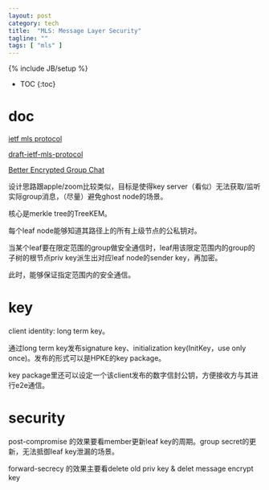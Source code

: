 ```yaml
---
layout: post
category: tech
title:  "MLS: Message Layer Security"
tagline: ""
tags: [ "mls" ] 
---
```

{% include JB/setup %}

* TOC
{:toc}

# doc

[ietf mls protocol](https://datatracker.ietf.org/doc/draft-ietf-mls-protocol/)

[draft-ietf-mls-protocol](https://www.ietf.org/proceedings/105/slides/slides-105-mls-sessa-mls-protocol-00-01)

[Better Encrypted Group Chat](https://blog.trailofbits.com/2019/08/06/better-encrypted-group-chat/)

设计思路跟apple/zoom比较类似，目标是使得key server（看似）无法获取/监听实际group消息，（尽量）避免ghost node的场景。

核心是merkle tree的TreeKEM。

每个leaf node能够知道其路径上的所有上级节点的公私钥对。

当某个leaf要在限定范围的group做安全通信时，leaf用该限定范围内的group的子树的根节点priv key派生出对应leaf node的sender key，再加密。

此时，能够保证指定范围内的安全通信。

# key

client identity: long term key。

通过long term key发布signature key、initialization key(InitKey，use only once)。发布的形式可以是HPKE的key package。

key package里还可以设定一个该client发布的数字信封公钥，方便接收方与其进行e2e通信。

# security

post-compromise 的效果要看member更新leaf key的周期。group secret的更新，无法抵御leaf key泄漏的场景。

forward-secrecy 的效果主要看delete old priv key & delet message encrypt key
